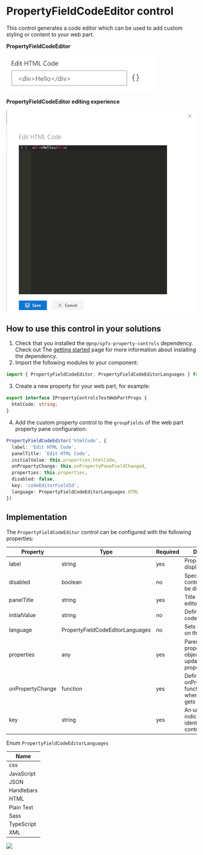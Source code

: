 # PropertyFieldCodeEditor control

This control generates a code editor which can be used to add custom styling or content to your web part.

**PropertyFieldCodeEditor**

![Code editor initial](../assets/codeeditor-initial.png)

**PropertyFieldCodeEditor editing experience**

![Code editor editing experience](../assets/codeeditor-editing.png)

## How to use this control in your solutions

1. Check that you installed the `@pnp/spfx-property-controls` dependency. Check out The [getting started](../../#getting-started) page for more information about installing the dependency.
2. Import the following modules to your component:

```TypeScript
import { PropertyFieldCodeEditor, PropertyFieldCodeEditorLanguages } from '@pnp/spfx-property-controls/lib/PropertyFieldCodeEditor';
```

3. Create a new property for your web part, for example:

```TypeScript
export interface IPropertyControlsTestWebPartProps {
  htmlCode: string;
}
```

4. Add the custom property control to the `groupFields` of the web part property pane configuration:

```TypeScript
PropertyFieldCodeEditor('htmlCode', {
  label: 'Edit HTML Code',
  panelTitle: 'Edit HTML Code',
  initialValue: this.properties.htmlCode,
  onPropertyChange: this.onPropertyPaneFieldChanged,
  properties: this.properties,
  disabled: false,
  key: 'codeEditorFieldId',
  language: PropertyFieldCodeEditorLanguages.HTML
})
```

## Implementation

The `PropertyFieldCodeEditor` control can be configured with the following properties:

| Property | Type | Required | Description |
| ---- | ---- | ---- | ---- |
| label | string | yes | Property field label displayed on top. |
| disabled | boolean | no | Specify if the control needs to be disabled. |
| panelTitle | string | yes | Title of the code editor panel. |
| initialValue | string | no | Defines the initial code. |
| language | PropertyFieldCodeEditorLanguages | no | Sets the language on the code editor. |
| properties | any | yes | Parent web part properties, this object is use to update the property value.  |
| onPropertyChange | function | yes | Defines a onPropertyChange function to raise when the date gets changed. |
| key | string | yes | An unique key that indicates the identity of this control. |

Enum `PropertyFieldCodeEditorLanguages`

| Name |
| ---- |
| css |
| JavaScript |
| JSON |
| Handlebars |
| HTML |
| Plain Text |
| Sass |
| TypeScript |
| XML |

![](https://telemetry.sharepointpnp.com/sp-dev-fx-property-controls/wiki/PropertyFieldCodeEditor)
